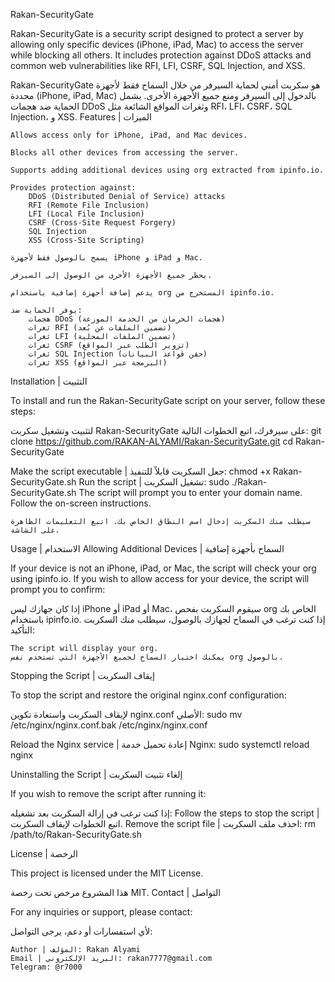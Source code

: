 Rakan-SecurityGate

Rakan-SecurityGate is a security script designed to protect a server by allowing only specific devices (iPhone, iPad, Mac) to access the server while blocking all others. It includes protection against DDoS attacks and common web vulnerabilities like RFI, LFI, CSRF, SQL Injection, and XSS.

Rakan-SecurityGate هو سكربت أمني لحماية السيرفر من خلال السماح فقط لأجهزة محددة (iPhone, iPad, Mac) بالدخول إلى السيرفر ومنع جميع الأجهزة الأخرى. يشمل الحماية ضد هجمات DDoS وثغرات المواقع الشائعة مثل RFI، LFI، CSRF، SQL Injection، و XSS.
Features | الميزات

    Allows access only for iPhone, iPad, and Mac devices.

    Blocks all other devices from accessing the server.

    Supports adding additional devices using org extracted from ipinfo.io.

    Provides protection against:
        DDoS (Distributed Denial of Service) attacks
        RFI (Remote File Inclusion)
        LFI (Local File Inclusion)
        CSRF (Cross-Site Request Forgery)
        SQL Injection
        XSS (Cross-Site Scripting)

    يسمح بالوصول فقط لأجهزة iPhone و iPad و Mac.

    يحظر جميع الأجهزة الأخرى من الوصول إلى السيرفر.

    يدعم إضافة أجهزة إضافية باستخدام org المستخرج من ipinfo.io.

    يوفر الحماية ضد:
        هجمات DDoS (هجمات الحرمان من الخدمة الموزعة)
        ثغرات RFI (تضمين الملفات عن بُعد)
        ثغرات LFI (تضمين الملفات المحلية)
        ثغرات CSRF (تزوير الطلب عبر المواقع)
        ثغرات SQL Injection (حقن قواعد البيانات)
        ثغرات XSS (البرمجة عبر المواقع)

Installation | التثبيت

To install and run the Rakan-SecurityGate script on your server, follow these steps:

لتثبيت وتشغيل سكربت Rakan-SecurityGate على سيرفرك، اتبع الخطوات التالية:
git clone https://github.com/RAKAN-ALYAMI/Rakan-SecurityGate.git
cd Rakan-SecurityGate


Make the script executable | جعل السكربت قابلاً للتنفيذ:
chmod +x Rakan-SecurityGate.sh
Run the script | تشغيل السكربت:
sudo ./Rakan-SecurityGate.sh
    The script will prompt you to enter your domain name. Follow the on-screen instructions.

    سيطلب منك السكربت إدخال اسم النطاق الخاص بك. اتبع التعليمات الظاهرة على الشاشة.

Usage | الاستخدام
Allowing Additional Devices | السماح بأجهزة إضافية

If your device is not an iPhone, iPad, or Mac, the script will check your org using ipinfo.io. If you wish to allow access for your device, the script will prompt you to confirm:

إذا كان جهازك ليس iPhone أو iPad أو Mac، سيقوم السكربت بفحص org الخاص بك باستخدام ipinfo.io. إذا كنت ترغب في السماح لجهازك بالوصول، سيطلب منك السكربت التأكيد:

    The script will display your org.
    يمكنك اختيار السماح لجميع الأجهزة التي تستخدم نفس org بالوصول.

Stopping the Script | إيقاف السكربت

To stop the script and restore the original nginx.conf configuration:

لإيقاف السكربت واستعادة تكوين nginx.conf الأصلي: 
sudo mv /etc/nginx/nginx.conf.bak /etc/nginx/nginx.conf

Reload the Nginx service | إعادة تحميل خدمة Nginx:
sudo systemctl reload nginx

Uninstalling the Script | إلغاء تثبيت السكربت

If you wish to remove the script after running it:

إذا كنت ترغب في إزالة السكربت بعد تشغيله:
Follow the steps to stop the script | اتبع الخطوات لإيقاف السكربت.
Remove the script file | احذف ملف السكربت:
rm /path/to/Rakan-SecurityGate.sh

License | الرخصة

This project is licensed under the MIT License.

هذا المشروع مرخص تحت رخصة MIT.
Contact | التواصل

For any inquiries or support, please contact:

لأي استفسارات أو دعم، يرجى التواصل:

    Author | المؤلف: Rakan Alyami
    Email | البريد الإلكتروني: rakan7777@gmail.com
    Telegram: @r7000

